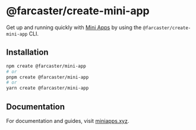 # @farcaster/create-mini-app

Get up and running quickly with [Mini Apps](https://miniapps.xyz) by using the `@farcaster/create-mini-app` CLI.

## Installation

```bash
npm create @farcaster/mini-app
# or
pnpm create @farcaster/mini-app
# or
yarn create @farcaster/mini-app
```

## Documentation

For documentation and guides, visit [miniapps.xyz](https://miniapps.xyz/docs/getting-started).
